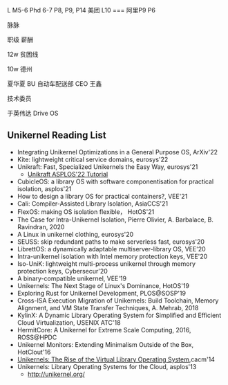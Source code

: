 L  M5-6  Phd 6-7     P8, P9,    P14   美团 L10 === 阿里P9
  P6

  脉脉

  职级 薪酬

  12w  贫困线

  10w 德州

  夏华夏 BU  自动车配送部
  CEO 王鑫


  技术委员

  于英伟达 Drive OS



  ## Unikernel Reading List

- Integrating Unikernel Optimizations in a General Purpose OS, ArXiv'22
- Kite: lightweight critical service domains, eurosys'22
- Unikraft: Fast, Specialized Unikernels the Easy Way, eurosys'21
  -  [Unikraft ASPLOS'22 Tutorial](https://asplos22.unikraft.org/) 
- CubicleOS: a library OS with software componentisation for practical isolation, asplos'21  
- How to design a library OS for practical containers?, VEE'21
- Cali: Compiler-Assisted Library Isolation, AsiaCCS'21
- FlexOS: making OS isolation flexible， HotOS'21
- The Case for Intra-Unikernel Isolation, Pierre Olivier, A. Barbalace, B. Ravindran, 2020
- A Linux in unikernel clothing, eurosys'20
- SEUSS: skip redundant paths to make serverless fast, eurosys'20
- LibrettOS: a dynamically adaptable multiserver-library OS, VEE'20
- Intra-unikernel isolation with Intel memory protection keys, VEE'20
- Iso-UniK: lightweight multi-process unikernel through memory protection keys, Cybersecur'20
- A binary-compatible unikernel, VEE'19
- Unikernels: The Next Stage of Linux's Dominance, HotOS'19
- Exploring Rust for Unikernel Development, PLOS@SOSP'19
- Cross-ISA Execution Migration of Unikernels: Build Toolchain, Memory Alignment, and VM State Transfer Techniques, A. Mehrab, 2018
- KylinX: A Dynamic Library Operating System for Simplified and Efficient Cloud Virtualization, USENIX ATC'18
- HermitCore: A Unikernel for Extreme Scale Computing, 2016, ROSS@HPDC
- Unikernel Monitors: Extending Minimalism Outside of the Box, HotClout'16
- [Unikernels: The Rise of the Virtual Library Operating System](http://unikernel.org/files/2014-cacm-unikernels.pdf),cacm'14
- Unikernels: Library Operating Systems for the Cloud, asplos'13
  - http://unikernel.org/
